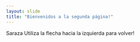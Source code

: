 ```yaml
---
layout: slide
title: "Bienvenidos a la segunda página!"
---
```

Saraza
Utiliza la flecha hacia la izquierda para volver!
